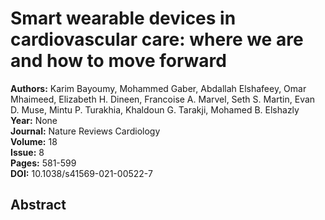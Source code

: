 # Smart wearable devices in cardiovascular care: where we are and how to move forward

**Authors:** Karim Bayoumy, Mohammed Gaber, Abdallah Elshafeey, Omar Mhaimeed, Elizabeth H. Dineen, Francoise A. Marvel, Seth S. Martin, Evan D. Muse, Mintu P. Turakhia, Khaldoun G. Tarakji, Mohamed B. Elshazly  
**Year:** None  
**Journal:** Nature Reviews Cardiology  
**Volume:** 18  
**Issue:** 8  
**Pages:** 581-599  
**DOI:** 10.1038/s41569-021-00522-7  

## Abstract


